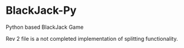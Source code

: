 # BlackJack-Py
Python based BlackJack Game

Rev 2 file is a not completed implementation of splitting functionality.
